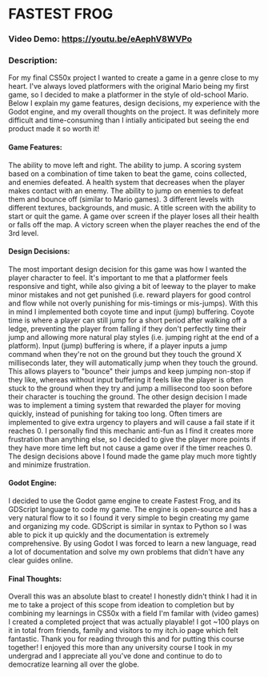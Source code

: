 # FASTEST FROG
### Video Demo: https://youtu.be/eAephV8WVPo
### Description:
For my final CS50x project I wanted to create a game in a genre close to my heart. I've always loved platformers with the original Mario being my first game, so I decided to make a platformer in the style of old-school Mario. Below I explain my game features, design decisions, my experience with the Godot engine, and my overall thoughts on the project. It was definitely more difficult and time-consuming than I intially anticipated but seeing the end product made it so worth it!

#### Game Features:
The ability to move left and right.
The ability to jump.
A scoring system based on a combination of time taken to beat the game, coins collected, and enemies defeated.
A health system that decreases when the player makes contact with an enemy.
The ability to jump on enemies to defeat them and bounce off (similar to Mario games).
3 different levels with different textures, backgrounds, and music.
A title screen with the ability to start or quit the game.
A game over screen if the player loses all their health or falls off the map.
A victory screen when the player reaches the end of the 3rd level.

#### Design Decisions:
The most important design decision for this game was how I wanted the player character to feel. It's important to me that a platformer feels responsive and tight, while also giving a bit of leeway to the player to make minor mistakes and not get punished (i.e. reward players for good control and flow while not overly punishing for mis-timings or mis-jumps).
With this in mind I implemented both coyote time and input (jump) buffering. Coyote time is where a player can still jump for a short period after walking off a ledge, preventing the player from falling if they don't perfectly time their jump and allowing more natural play styles (i.e. jumping right at the end of a platform). Input (jump) buffering is where, if a player inputs a jump command when they're not on the ground but they touch the ground X milliseconds later, they will automatically jump when they touch the ground. This allows players to "bounce" their jumps and keep jumping non-stop if they like, whereas without input buffering it feels like the player is often stuck to the ground when they try and jump a millisecond too soon before their character is touching the ground.
The other design decision I made was to implement a timing system that rewarded the player for moving quickly, instead of punishing for taking too long. Often timers are implemented to give extra urgency to players and will cause a fail state if it reaches 0. I personally find this mechanic anti-fun as I find it creates more frustration than anything else, so I decided to give the player more points if they have more time left but not cause a game over if the timer reaches 0.
The design decisions above I found made the game play much more tightly and minimize frustration.

#### Godot Engine:
I decided to use the Godot game engine to create Fastest Frog, and its GDScript language to code my game. The engine is open-source and has a very natural flow to it so I found it very simple to begin creating my game and organizing my code. GDScript is similar in syntax to Python so I was able to pick it up quickly and the documentation is extremely comprehensive. By using Godot I was forced to learn a new language, read a lot of documentation and solve my own problems that didn't have any clear guides online.

#### Final Thoughts:
Overall this was an absolute blast to create! I honestly didn't think I had it in me to take a project of this scope from ideation to completion but by combining my learnings in CS50x with a field I'm familar with (video games) I created a completed project that was actually playable! I got ~100 plays on it in total from friends, family and visitors to my itch.io page which felt fantastic.
Thank you for reading through this and for putting this course together! I enjoyed this more than any university course I took in my undergrad and I appreciate all you've done and continue to do to democratize learning all over the globe.
